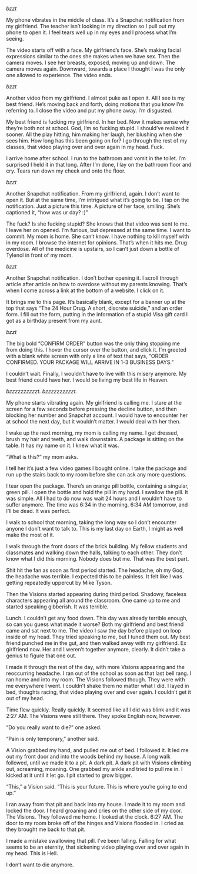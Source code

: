 *bzzt*

My phone vibrates in the middle of class. It’s a Snapchat notification from my girlfriend. The teacher isn’t looking in my direction so I pull out my phone to open it. I feel tears well up in my eyes and I process what I’m seeing.

The video starts off with a face. My girlfriend’s face. She’s making facial expressions similar to the ones she makes when we have sex. Then the camera moves. I see her breasts, exposed, moving up and down. The camera moves again. Downward, towards a place I thought I was the only one allowed to experience. The video ends.

*bzzt*

Another video from my girlfriend. I almost puke as I open it. All I see is my best friend. He’s moving back and forth, doing motions that you know I’m referring to. I close the video and put my phone away. I’m disgusted. 

My best friend is fucking my girlfriend. In  her bed. Now it makes sense why they’re both not at school. God, I’m so fucking stupid. I should’ve realized it sooner. All the play hitting, him making her laugh, her blushing when she sees him. How long has this been going on for? I go through the rest of my classes, that video playing over and over again in my head. Fuck.

I arrive home after school. I run to the bathroom and vomit in the toilet. I’m surprised I held it in that long. After I’m done, I lay on the bathroom floor and cry. Tears run down my cheek and onto the floor.

*bzzt*

Another Snapchat notification. From my girlfriend, again. I don’t want to open it. But at the same time, I’m intrigued what it’s going to be. I tap on the notification. Just a picture this time. A picture of her face, smiling. She’s captioned it, “how was ur day? :)” 

The fuck? Is she fucking stupid? She knows that that video was sent to me. I leave her on opened. I’m furious, but depressed at the same time. I want to commit. My mom is home. She can’t know. I have nothing to kill myself with in my room. I browse the internet for opinions. That’s when it hits me. Drug overdose. All of the medicine is upstairs, so I can’t just down a bottle of Tylenol in front of my mom. 

*bzzt*

Another Snapchat notification. I don’t bother opening it. I scroll through article after article on how to overdose without my parents knowing. That’s when I come across a link at the bottom of a website. I click on it. 

It brings me to this page. It’s basically blank, except for a banner up at the top that says “The 24 Hour Drug. A short, discrete suicide,” and an order form. I fill out the form, putting in the information of a stupid Visa gift card I got as a birthday present from my aunt. 

*bzzt*

The big bold “CONFIRM ORDER” button was the only thing stopping me from doing this. I hover the cursor over the button, and click it. I’m greeted with a blank white screen with only a line of text that says, “ORDER CONFIRMED. YOUR PACKAGE WILL ARRIVE IN 1-3 BUSINESS DAYS.”

I couldn’t wait. Finally, I wouldn’t have to live with this misery anymore. My best friend could have her. I would be living my best life in Heaven. 

*bzzzzzzzzzzt. bzzzzzzzzzzt.*

My phone starts vibrating again. My girlfriend is calling me. I stare at the screen for a few seconds before pressing the decline button, and then blocking her number and Snapchat account. I would have to encounter her at school the next day, but it wouldn’t matter. I would deal with her then.

I wake up the next morning, my mom is calling my name. I get dressed, brush my hair and teeth, and walk downstairs. A package is sitting on the table. It has my name on it. I knew what it was. 

“What is this?” my mom asks.

I tell her it’s just a few video games I bought online. I take the package and run up the stairs back to my room before she can ask any more questions. 

I tear open the package. There’s an orange pill bottle, containing a singular, green pill. I open the bottle and hold the pill in my hand. I swallow the pill. It was simple. All I had to do now was wait 24 hours and I wouldn’t have to suffer anymore. The time was 6:34 in the morning. 6:34 AM tomorrow, and I’ll be dead. It was perfect.

I walk to school that morning, taking the long way so I don’t encounter anyone I don’t want to talk to. This is my last day on Earth, I might as well make the most of it. 

I walk through the front doors of the brick building. My fellow students and classmates and walking down the halls, talking to each other. They don’t know what I did this morning. Nobody does but me. That was the best part.

Shit hit the fan as soon as first period started. The headache, oh my God, the headache was terrible. I expected this to be painless. It felt like I was getting repeatedly uppercut by Mike Tyson. 

Then the Visions started appearing during third period. Shadowy, faceless characters appearing all around the classroom. One came up to me and started speaking gibberish. It was terrible.

Lunch. I couldn’t get any food down. This day was already terrible enough, so can you guess what made it worse? Both my girlfriend and best friend came and sat next to me. The video I saw the day before played on loop inside of my head. They tried speaking to me, but I tuned them out. My best friend punched me in the gut, and then walked away with my girlfriend. Ex girlfriend now. Her and I weren’t together anymore, clearly. It didn’t take a genius to figure that one out.

I made it through the rest of the day, with more Visions appearing and the reoccurring headache. I ran out of the school as soon as that last bell rang. I ran home and into my room. The Visions followed though. They were with me everywhere I went. I couldn’t shake them no matter what I did. I layed in bed, thoughts racing, that video playing over and over again. I couldn’t get it out of my head.

Time flew quickly. Really quickly. It seemed like all I did was blink and it was 2:27 AM. The Visions were still there. They spoke English now, however. 

“Do you really want to die?” one asked.

“Pain is only temporary,” another said.

A Vision grabbed my hand, and pulled me out of bed. I followed it. It led me out my front door and into the woods behind my house. A long walk followed, until we made it to a pit. A dark pit. A dark pit with Visions climbing out, screaming, moaning. One grabbed my ankle and tried to pull me in. I kicked at it until it let go. I pit started to grow bigger. 

“This,” a Vision said. “This is your future. This is where you’re going to end up.”

I ran away from that pit and back into my house. I made it to my room and locked the door. I heard groaning and cries on the other side of my door. The Visions. They followed me home. I looked at the clock. 6:27 AM. The door to my room broke off of the hinges and Visions flooded in. I cried as they brought me back to that pit.

I made a mistake swallowing that pill. I’ve been falling. Falling for what seems to be an eternity, that sickening video playing over and over again in my head. This is Hell.

I don’t want to die anymore.
